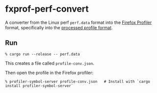 # fxprof-perf-convert

A converter from the Linux perf `perf.data` format into the [Firefox Profiler](https://profiler.firefox.com/) format, specifically into the [processed profile format](https://crates.io/crates/fxprof-processed-profile).

## Run

```
% cargo run --release -- perf.data
```

This creates a file called `profile-conv.json`.

Then open the profile in the Firefox profiler:

```
% profiler-symbol-server profile-conv.json   # Install with `cargo install profiler-symbol-server`
```

